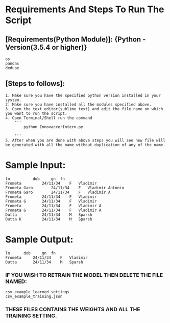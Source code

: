 # Requirements And Steps To Run The Script

## [Requirements(Python Module)]: {Python - Version(3.5.4 or higher)}

	os
	pandas
	dedupe

## [Steps to follows]:

	1. Make sure you have the specified python version installed in your system.
	2. Make sure you have installed all the modules specified above.
	3. Open the text editor(sublime text) and edit the file name on which you want to run the script.
	4. Open Terminal/Shell run the command
		'''
			python InnovaccerIntern.py
		
		'''
	5. After when you are done with above steps you will see new file will be generated with all the name without duplication of any of the name.



# Sample Input:

	ln			dob		gn	fn
	Frometa			24/11/34	F	Vladimir 
	Frometa Garo		24/11/34	F	Vladimir Antonio
	Frometa Garo		24/11/34	F	Vladimir A
	Frometa			24/11/34	F	Vladimir
	Frometa G		24/11/34	F	Vladimir
	Frometa			24/11/34	F	Vladimir A 
	Frometa G		24/11/34	F	Vladimir A 
	Dutta			24/11/34	M	Sparsh
	Dutta K			24/11/34	M	Sparsh


# Sample Output:

	ln		dob		gn	fn
	Frometa		24/11/34	F	Vladimir 
	Dutta		24/11/34	M	Sparsh




### IF YOU WISH TO RETRAIN THE MODEL THEN DELETE THE FILE NAMED: 
	csv_example_learned_settings
	csv_example_training.json
### THESE FILES CONTAINS THE WEIGHTS AND ALL THE TRAINING SETTING.
